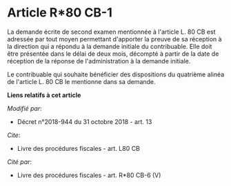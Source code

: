 # Article R*80 CB-1

La demande écrite de second examen mentionnée à l'article L. 80 CB est adressée par tout moyen permettant d'apporter la
preuve de sa réception à la direction qui a répondu à la demande initiale du contribuable. Elle doit être présentée dans le
délai de deux mois, décompté à partir de la date de réception de la réponse de l'administration à la demande initiale.

Le contribuable qui souhaite bénéficier des dispositions du quatrième alinéa de l'article L. 80 CB le mentionne dans sa
demande.

**Liens relatifs à cet article**

_Modifié par_:

  - Décret n°2018-944 du 31 octobre 2018 - art. 13

_Cite_:

  - Livre des procédures fiscales - art. L80 CB

_Cité par_:

  - Livre des procédures fiscales - art. R*80 CB-6 (V)
